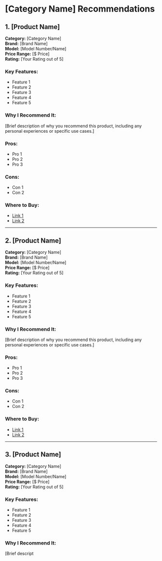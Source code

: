 # [Category Name] Recommendations

## 1. [Product Name]
**Category:** [Category Name]  
**Brand:** [Brand Name]  
**Model:** [Model Number/Name]  
**Price Range:** [$ Price]  
**Rating:** [Your Rating out of 5]

### Key Features:
- Feature 1
- Feature 2
- Feature 3
- Feature 4
- Feature 5

### Why I Recommend It:
[Brief description of why you recommend this product, including any personal experiences or specific use cases.]

### Pros:
- Pro 1
- Pro 2
- Pro 3

### Cons:
- Con 1
- Con 2

### Where to Buy:
- [Link 1](#)
- [Link 2](#)

---

## 2. [Product Name]
**Category:** [Category Name]  
**Brand:** [Brand Name]  
**Model:** [Model Number/Name]  
**Price Range:** [$ Price]  
**Rating:** [Your Rating out of 5]

### Key Features:
- Feature 1
- Feature 2
- Feature 3
- Feature 4
- Feature 5

### Why I Recommend It:
[Brief description of why you recommend this product, including any personal experiences or specific use cases.]

### Pros:
- Pro 1
- Pro 2
- Pro 3

### Cons:
- Con 1
- Con 2

### Where to Buy:
- [Link 1](#)
- [Link 2](#)

---

## 3. [Product Name]
**Category:** [Category Name]  
**Brand:** [Brand Name]  
**Model:** [Model Number/Name]  
**Price Range:** [$ Price]  
**Rating:** [Your Rating out of 5]

### Key Features:
- Feature 1
- Feature 2
- Feature 3
- Feature 4
- Feature 5

### Why I Recommend It:
[Brief descript
